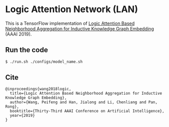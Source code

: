 # Logic Attention Network (LAN)

This is a TensorFlow implementation of [Logic Attention Based Neighborhood Aggregation for Inductive Knowledge Graph Embedding](https://arxiv.org/pdf/1811.01399.pdf) (AAAI 2019).

## Run the code

```bash
$ ./run.sh ./configs/model_name.sh
```

## Cite

```
@inproceedings{wang2018logic,
  title={Logic Attention Based Neighborhood Aggregation for Inductive Knowledge Graph Embedding},
  author={Wang, Peifeng and Han, Jialong and Li, Chenliang and Pan, Rong},
  booktitle={Thirty-Third AAAI Conference on Artificial Intelligence},
  year={2019}
}
```
